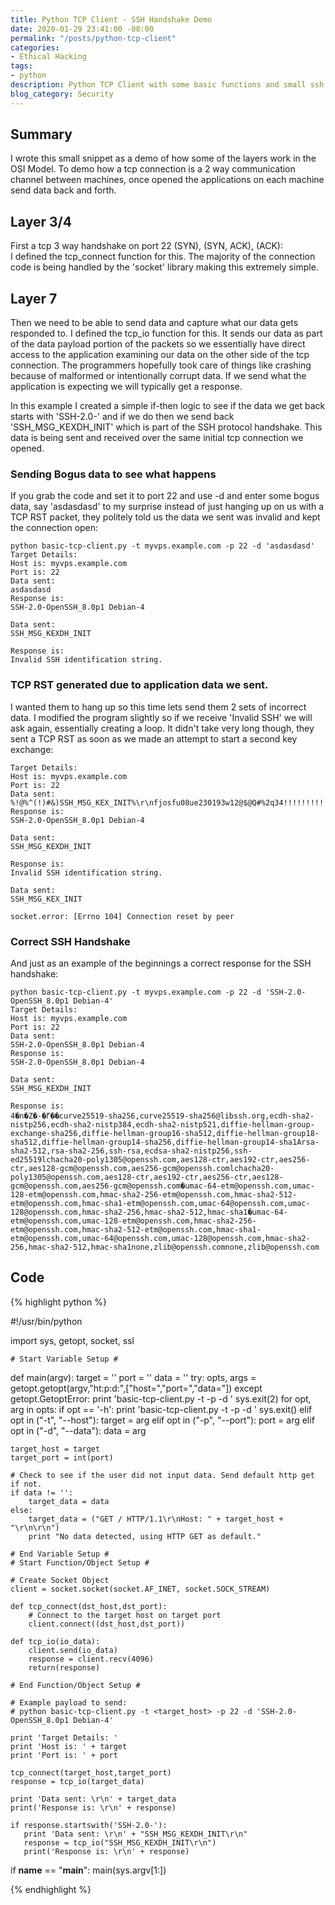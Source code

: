 ```yaml
---
title: Python TCP Client - SSH Handshake Demo
date: 2020-01-29 23:41:00 -08:00
permalink: "/posts/python-tcp-client"
categories:
- Ethical Hacking
tags:
- python
description: Python TCP Client with some basic functions and small ssh handshake demo.
blog_category: Security
---
```


## Summary

I wrote this small snippet as a demo of how some of the layers work in the OSI Model. To demo how a tcp connection is a 2 way communication channel between machines, once opened the applications on each machine send data back and forth.

## Layer 3/4
First a tcp 3 way handshake on port 22 (SYN), (SYN, ACK), (ACK):  
I defined the tcp_connect function for this. The majority of the connection code is being handled by the 'socket' library making this extremely simple.

## Layer 7
Then we need to be able to send data and capture what our data gets responded to. I defined the tcp_io function for this. It sends our data as part of the data payload portion of the packets so we essentially have direct access to the application examining our data on the other side of the tcp connection. The programmers hopefully took care of things like crashing because of malformed or intentionally corrupt data. If we send what the application is expecting we will typically get a response.

In this example I created a simple if-then logic to see if the data we get back starts with 'SSH-2.0-' and if we do then we send back 'SSH_MSG_KEXDH_INIT' which is part of the SSH protocol handshake. This data is being sent and received over the same initial tcp connection we opened.

### Sending Bogus data to see what happens
If you grab the code and set it to port 22 and use -d and enter some bogus data, say 'asdasdasd' to my surprise instead of just hanging up on us with a TCP RST packet, they politely told us the data we sent was invalid and kept the connection open:
```
python basic-tcp-client.py -t myvps.example.com -p 22 -d 'asdasdasd'
Target Details: 
Host is: myvps.example.com
Port is: 22
Data sent: 
asdasdasd
Response is: 
SSH-2.0-OpenSSH_8.0p1 Debian-4

Data sent: 
SSH_MSG_KEXDH_INIT

Response is: 
Invalid SSH identification string.
```

### TCP RST generated due to application data we sent.
I wanted them to hang up so this time lets send them 2 sets of incorrect data. I modified the program slightly so if we receive 'Invalid SSH' we will ask again, essentially creating a loop. It didn't take very long though, they sent a TCP RST as soon as we made an attempt to start a second key exchange:
```
Target Details: 
Host is: myvps.example.com
Port is: 22
Data sent: 
%!@%^(!)#&)SSH_MSG_KEX_INIT%\r\nfjosfu08ue230193w12@$@Q#%2q34!!!!!!!!!!!!!!!!!!!!!!!!!!!!!!!!!!1
Response is: 
SSH-2.0-OpenSSH_8.0p1 Debian-4

Data sent: 
SSH_MSG_KEXDH_INIT

Response is: 
Invalid SSH identification string.

Data sent: 
SSH_MSG_KEX_INIT

socket.error: [Errno 104] Connection reset by peer
```

### Correct SSH Handshake
And just as an example of the beginnings a correct response for the SSH handshake:
```
python basic-tcp-client.py -t myvps.example.com -p 22 -d 'SSH-2.0-OpenSSH_8.0p1 Debian-4'
Target Details: 
Host is: myvps.example.com
Port is: 22
Data sent: 
SSH-2.0-OpenSSH_8.0p1 Debian-4
Response is: 
SSH-2.0-OpenSSH_8.0p1 Debian-4

Data sent: 
SSH_MSG_KEXDH_INIT

Response is: 
4�n�Z�-�⹍��curve25519-sha256,curve25519-sha256@libssh.org,ecdh-sha2-nistp256,ecdh-sha2-nistp384,ecdh-sha2-nistp521,diffie-hellman-group-exchange-sha256,diffie-hellman-group16-sha512,diffie-hellman-group18-sha512,diffie-hellman-group14-sha256,diffie-hellman-group14-sha1Arsa-sha2-512,rsa-sha2-256,ssh-rsa,ecdsa-sha2-nistp256,ssh-ed25519lchacha20-poly1305@openssh.com,aes128-ctr,aes192-ctr,aes256-ctr,aes128-gcm@openssh.com,aes256-gcm@openssh.comlchacha20-poly1305@openssh.com,aes128-ctr,aes192-ctr,aes256-ctr,aes128-gcm@openssh.com,aes256-gcm@openssh.com�umac-64-etm@openssh.com,umac-128-etm@openssh.com,hmac-sha2-256-etm@openssh.com,hmac-sha2-512-etm@openssh.com,hmac-sha1-etm@openssh.com,umac-64@openssh.com,umac-128@openssh.com,hmac-sha2-256,hmac-sha2-512,hmac-sha1�umac-64-etm@openssh.com,umac-128-etm@openssh.com,hmac-sha2-256-etm@openssh.com,hmac-sha2-512-etm@openssh.com,hmac-sha1-etm@openssh.com,umac-64@openssh.com,umac-128@openssh.com,hmac-sha2-256,hmac-sha2-512,hmac-sha1none,zlib@openssh.comnone,zlib@openssh.com
```

## Code  
{% highlight python %}

#!/usr/bin/python

import sys, getopt, socket, ssl

    # Start Variable Setup #

def main(argv):
    target = ''
    port = ''
    data = ''
    try:
        opts, args = getopt.getopt(argv,"ht:p:d:",["host=","port=","data="])
    except getopt.GetoptError:
        print 'basic-tcp-client.py -t <host> -p <port> -d <data>'
        sys.exit(2)
    for opt, arg in opts:
        if opt == '-h':
            print 'basic-tcp-client.py -t <host> -p <port> -d <data>'
            sys.exit()
        elif opt in ("-t", "--host"):
            target = arg
        elif opt in ("-p", "--port"):
            port = arg
        elif opt in ("-d", "--data"):
            data = arg    
        
    target_host = target
    target_port = int(port)
    
    # Check to see if the user did not input data. Send default http get if not.
    if data != '':
        target_data = data
    else:
        target_data = ("GET / HTTP/1.1\r\nHost: " + target_host + "\r\n\r\n")
        print "No data detected, using HTTP GET as default."     

    # End Variable Setup #
    # Start Function/Object Setup #
    
    # Create Socket Object
    client = socket.socket(socket.AF_INET, socket.SOCK_STREAM)    
    
    def tcp_connect(dst_host,dst_port):
        # Connect to the target host on target port
        client.connect((dst_host,dst_port))

    def tcp_io(io_data):
        client.send(io_data)
        response = client.recv(4096)  
        return(response)
    
    # End Function/Object Setup #
    
    # Example payload to send:
    # python basic-tcp-client.py -t <target_host> -p 22 -d 'SSH-2.0-OpenSSH_8.0p1 Debian-4'
    
    print 'Target Details: '    
    print 'Host is: ' + target    
    print 'Port is: ' + port
        
    tcp_connect(target_host,target_port)    
    response = tcp_io(target_data)
    
    print 'Data sent: \r\n' + target_data
    print('Response is: \r\n' + response)
    
    if response.startswith('SSH-2.0-'):
       print 'Data sent: \r\n' + "SSH_MSG_KEXDH_INIT\r\n"
       response = tcp_io("SSH_MSG_KEXDH_INIT\r\n")
       print('Response is: \r\n' + response)

if __name__ == "__main__":
    main(sys.argv[1:])

{% endhighlight %}